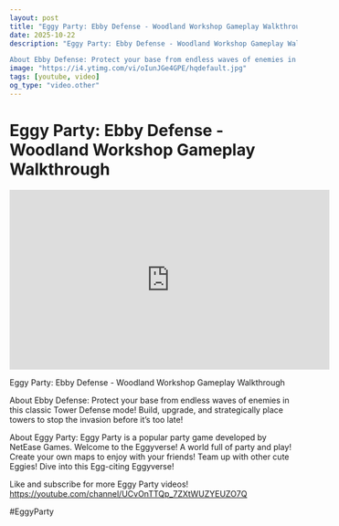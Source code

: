 ```yaml
---
layout: post
title: "Eggy Party: Ebby Defense - Woodland Workshop Gameplay Walkthrough"
date: 2025-10-22
description: "Eggy Party: Ebby Defense - Woodland Workshop Gameplay Walkthrough

About Ebby Defense: Protect your base from endless waves of enemies in this classic T..."
image: "https://i4.ytimg.com/vi/oIunJGe4GPE/hqdefault.jpg"
tags: [youtube, video]
og_type: "video.other"
---
```


<script type="application/ld+json">
{
  "@context": "http://schema.org",
  "@type": "VideoObject",
  "name": "Eggy Party: Ebby Defense - Woodland Workshop Gameplay Walkthrough",
  "description": "Eggy Party: Ebby Defense - Woodland Workshop Gameplay Walkthrough\n\nAbout Ebby Defense: Protect your base from endless waves of enemies in this classic Tower Defense mode! Build, upgrade, and strategically place towers to stop the invasion before it\u2019s too late!\n\nAbout Eggy Party: Eggy Party is a popular party game developed by NetEase Games. Welcome to the Eggyverse! A world full of party and play! Create your own maps to enjoy with your friends! Team up with other cute Eggies! Dive into this Egg-citing Eggyverse!\n\nLike and subscribe for more Eggy Party videos! https://youtube.com/channel/UCvOnTTQp_7ZXtWUZYEUZO7Q\n\n#EggyParty",
  "thumbnailUrl": "https://i4.ytimg.com/vi/oIunJGe4GPE/hqdefault.jpg",
  "uploadDate": "2025-10-22T09:15:12",
  "embedUrl": "https://www.youtube.com/embed/oIunJGe4GPE",
  "publisher": {
    "@type": "Person",
    "name": "Celo Zaga"
  },
  "mainEntityOfPage": {
    "@type": "WebPage",
    "@id": "https://celozaga.github.io/2025/10/22/eggy-party:-ebby-defense---woodland-workshop-gameplay-walkthrough-oIunJGe4GPE.html"
  },
  "duration": "PT0M0S"
}
</script>

<script type="application/ld+json">
{
  "@context": "http://schema.org",
  "@type": "BlogPosting",
  "headline": "Eggy Party: Ebby Defense - Woodland Workshop Gameplay Walkthrough",
  "image": "https://i4.ytimg.com/vi/oIunJGe4GPE/hqdefault.jpg",
  "publisher": {
    "@type": "Person",
    "name": "Celo Zaga"
  },
  "url": "https://celozaga.github.io/2025/10/22/eggy-party:-ebby-defense---woodland-workshop-gameplay-walkthrough-oIunJGe4GPE.html",
  "datePublished": "2025-10-22T09:15:12",
  "dateCreated": "2025-10-22T09:15:12",
  "dateModified": "2025-10-22T09:15:12",
  "description": "Eggy Party: Ebby Defense - Woodland Workshop Gameplay Walkthrough\n\nAbout Ebby Defense: Protect your base from endless waves of enemies in this classic T...",
  "author": {
    "@type": "Person",
    "name": "Celo Zaga"
  },
  "mainEntityOfPage": {
    "@type": "WebPage",
    "@id": "https://celozaga.github.io/2025/10/22/eggy-party:-ebby-defense---woodland-workshop-gameplay-walkthrough-oIunJGe4GPE.html"
  }
}
</script>

<h1 class="youtube-post-title">Eggy Party: Ebby Defense - Woodland Workshop Gameplay Walkthrough</h1>

<iframe width="560" height="315" src="https://www.youtube.com/embed/oIunJGe4GPE" class="youtube-post-embed" frameborder="0" allowfullscreen></iframe>

<p class="youtube-post-description">Eggy Party: Ebby Defense - Woodland Workshop Gameplay Walkthrough

About Ebby Defense: Protect your base from endless waves of enemies in this classic Tower Defense mode! Build, upgrade, and strategically place towers to stop the invasion before it’s too late!

About Eggy Party: Eggy Party is a popular party game developed by NetEase Games. Welcome to the Eggyverse! A world full of party and play! Create your own maps to enjoy with your friends! Team up with other cute Eggies! Dive into this Egg-citing Eggyverse!

Like and subscribe for more Eggy Party videos! https://youtube.com/channel/UCvOnTTQp_7ZXtWUZYEUZO7Q

#EggyParty</p>
